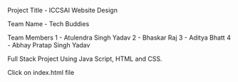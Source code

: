 Project Title - ICCSAI Website Design

Team Name - Tech Buddies

Team Members 
            1 - Atulendra Singh Yadav
            2 - Bhaskar Raj
            3 - Aditya Bhatt
            4 - Abhay Pratap Singh Yadav

Full Stack Project Using Java Script, HTML and CSS.

Click on index.html file
